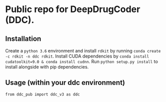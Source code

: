 # Public repo for DeepDrugCoder (DDC).

## Installation
Create a `python 3.6` environment and install `rdkit` by running `conda create -c rdkit -n ddc rdkit`.
Install CUDA dependencies by `conda install cudatoolkit=9.0 & conda install cudnn`.
Run `python setup.py install` to install alongside with pip dependencies.

## Usage (within your ddc environment)
`from ddc_pub import ddc_v3 as ddc`
